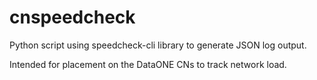 # cnspeedcheck

Python script using speedcheck-cli library to generate JSON log output.

Intended for placement on the DataONE CNs to track network load.

